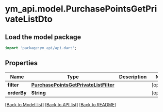 # ym_api.model.PurchasePointsGetPrivateListDto

## Load the model package
```dart
import 'package:ym_api/api.dart';
```

## Properties
Name | Type | Description | Notes
------------ | ------------- | ------------- | -------------
**filter** | [**PurchasePointsGetPrivateListFilter**](PurchasePointsGetPrivateListFilter.md) |  | [optional] 
**orderBy** | **String** |  | [optional] 

[[Back to Model list]](../README.md#documentation-for-models) [[Back to API list]](../README.md#documentation-for-api-endpoints) [[Back to README]](../README.md)



